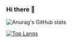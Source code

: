 ### Hi there 👋
![Anurag's GitHub stats](https://github-readme-stats.vercel.app/api?username=JAKEYSLINKY&theme=tokyonight)

[![Top Langs](https://github-readme-stats.vercel.app/api/top-langs/?username=JAKEYSLINKY=compact)](https://github.com/anuraghazra/github-readme-stats)

<!-- [ (https://github.com/anuraghazra/github-readme-stats)
[Anurag's GitHub stats](https://github-readme-stats.vercel.app/api?username=JAKEYSLINKY&show_icons=true&theme=tokyonight)
<!-- **JAKEYSLINKY/JAKEYSLINKY** is a ✨ _special_ ✨ repository because its `README.md` (this file) appears on your GitHub profile.

Here are some ideas to get you started:

- 🔭 I’m currently working on ...
- 🌱 I’m currently learning ...
- 👯 I’m looking to collaborate on ...
- 🤔 I’m looking for help with ...
- 💬 Ask me about ...
- 📫 How to reach me: ...
- 😄 Pronouns: ...
- ⚡ Fun fact: ...
-->
